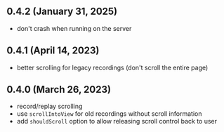 ## 0.4.2 (January 31, 2025)

- don't crash when running on the server

## 0.4.1 (April 14, 2023)

- better scrolling for legacy recordings (don't scroll the entire page)

## 0.4.0 (March 26, 2023)

- record/replay scrolling
- use `scrollIntoView` for old recordings without scroll information
- add `shouldScroll` option to allow releasing scroll control back to user
